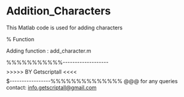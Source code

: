 # Addition_Characters
This Matlab code is used for adding characters

 % Function
 
 Adding function : add_character.m
 
 %%%%%%%%%%%-------------------$$$$$$$$>>>>> BY Getscriptall <<<<$$$$$$$$$-----------------%%%%%%%%%%%%%% 
 @@@ for any queries contact: info.getscriptall@gmail.com
